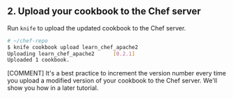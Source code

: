 ## 2. Upload your cookbook to the Chef server

Run `knife` to upload the updated cookbook to the Chef server.

```bash
# ~/chef-repo
$ knife cookbook upload learn_chef_apache2
Uploading learn_chef_apache2      [0.2.1]
Uploaded 1 cookbook.
```

[COMMENT] It's a best practice to increment the version number every time you upload a modified version of your cookbook to the Chef server. We'll show you how in a later tutorial.
